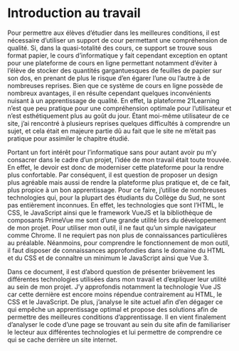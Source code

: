 # Introduction au travail

Pour permettre aux élèves d’étudier dans les meilleures conditions, il est nécessaire d’utiliser un support de cour permettant une compréhension de qualité. Si, dans la quasi-totalité des cours, ce support se trouve sous format papier, le cours d’informatique y fait cependant exception en optant pour une plateforme de cours en ligne permettant notamment d’éviter à l’élève de stocker des quantités gargantuesques de feuilles de papier sur son dos, en prenant de plus le risque d’en égarer l’une ou l’autre à de nombreuses reprises. Bien que ce système de cours en ligne possède de nombreux avantages, il en résulte cependant quelques inconvénients nuisant à un apprentissage de qualité. En effet, la plateforme 21Learning n’est que peu pratique pour une compréhension optimale pour l’utilisateur et n’est esthétiquement plus au goût du jour. Étant moi-même utilisateur de ce site, j’ai rencontré à plusieurs reprises quelques difficultés à comprendre un sujet, et cela était en majeure partie dû au fait que le site ne m’était pas pratique pour assimiler le chapitre étudié. 

Portant un fort intérêt pour l’informatique sans pour autant avoir pu m’y consacrer dans le cadre d’un projet, l’idée de mon travail était toute trouvée. En effet, le devoir est donc de moderniser cette plateforme pour la rendre plus confortable. Par conséquent, il est question de proposer un design plus agréable mais aussi de rendre la plateforme plus pratique et, de ce fait, plus propice à un bon apprentissage. Pour ce faire, j’utilise de nombreuses technologies qui, pour la plupart des étudiants du Collège du Sud, ne sont pas entièrement inconnues. En effet, les technologies que sont l’HTML, le CSS, le JavaScript ainsi que le framework VueJS et la bibliothèque de composants PrimeVue me sont d’une grande utilité lors du développement de mon projet. Pour utiliser mon outil, il ne faut qu’un simple navigateur comme Chrome. Il ne requiert pas non plus de connaissances particulières au préalable. Néanmoins, pour comprendre le fonctionnement de mon outil, il faut disposer de connaissances approfondies dans le domaine du HTML et du CSS et de connaître un minimum le JavaScript ainsi que Vue 3. 

Dans ce document, il est d’abord question de présenter brièvement les différentes technologies utilisées dans mon travail et d’expliquer leur utilité au sein de mon projet. J’y approfondis notamment la technologie Vue JS car cette dernière est encore moins répendue contrairement au HTML, le CSS et le JavaScript. De plus, j’analyse le site actuel afin d’en dégager ce qui empêche un apprentissage optimal et propose des solutions afin de permettre des meilleures conditions d’apprentissage. Il en vient finalement d’analyser le code d’une page se trouvant au sein du site afin de familiariser le lecteur aux différentes technologies et lui permettre de comprendre ce qui se cache derrière un site internet. 